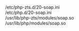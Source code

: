 /etc/php-zts.d/20-soap.ini  
/etc/php.d/20-soap.ini  
/usr/lib/php-zts/modules/soap.so  
/usr/lib/php/modules/soap.so  
